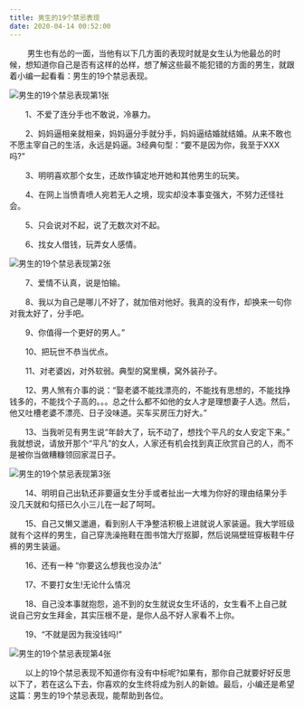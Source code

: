 ```yaml
---
title: 男生的19个禁忌表现
date: 2020-04-14 00:52:00
---
```




        男生也有怂的一面，当他有以下几方面的表现时就是女生认为他最怂的时候，想知道你自己是否有这样的怂样，想了解这些最不能犯错的方面的男生，就跟着小编一起看看：男生的19个禁忌表现。

![男生的19个禁忌表现第1张](/img/b5669d520977b989ef15d2f14034c20b.jpg)

　　1、不爱了连分手也不敢说，冷暴力。

　　2、妈妈逼相亲就相亲，妈妈逼分手就分手，妈妈逼结婚就结婚。从来不敢也不愿主宰自己的生活，永远是妈逼。3经典句型：“要不是因为你，我至于XXX吗?”

　　3、明明喜欢那个女生，还故作镇定地开她和其他男生的玩笑。

　　4、在网上当愤青喷人宛若无人之境，现实却没本事变强大，不努力还怪社会。

　　5、只会说对不起，说了无数次对不起。

　　6、找女人借钱，玩弄女人感情。

![男生的19个禁忌表现第2张](/img/f844a909aa9a2d7b86ea432092017d83.jpg)

　　7、爱情不认真，说是怕输。

　　8、我以为自己是哪儿不好了，就加倍对他好。我真的没有作，却换来一句你对我太好了，分手吧。

　　9、你值得一个更好的男人。”

　　10、把玩世不恭当优点。

　　11、对老婆凶，对外软弱。典型的窝里横，窝外装孙子。

　　12、男人煞有介事的说：“娶老婆不能找漂亮的，不能找有思想的，不能找挣钱多的，不能找个子高的。。。总之什么都不如他的女人才是理想妻子人选。然后，他又吐槽老婆不漂亮、日子没味道。买车买房压力好大。”

　　13、当我听见有男生说“年龄大了，玩不动了，想找个平凡的女人安定下来。” 我就想说，请放开那个“平凡”的女人，人家还有机会找到真正欣赏自己的人，而不是被你当做糟糠领回家混日子。

![男生的19个禁忌表现第3张](/img/aa5619d4bcf9c899c232adb1464d1e1d.jpg)

　　14、明明自己出轨还非要逼女生分手或者扯出一大堆为你好的理由结果分手没几天就和勾搭已久小三儿在一起了呵呵。

　　15、自己又懒又邋遢，看到别人干净整洁积极上进就说人家装逼。我大学班级就有个这样的男生，自己穿洗澡拖鞋在图书馆大厅抠脚，然后说隔壁班穿板鞋牛仔裤的男生装逼。

　　16、还有一种 “你要这么想我也没办法”

　　17、不要打女生!无论什么情况

　　18、自己没本事就抱怨，追不到的女生就说女生坏话的，女生看不上自己就说自己穷女生拜金，其实压根不是，是你人品不好人家看不上你。

　　19、“不就是因为我没钱吗!”

![男生的19个禁忌表现第4张](/img/86653a9ca684b8ddc42363f46421905d.jpg)

　　以上的19个禁忌表现不知道你有没有中标呢?如果有，那你自己就要好好反思以下了，若在这么下去，你喜欢的女生终将成为别人的新娘。最后，小编还是希望这篇：男生的19个禁忌表现，能帮助到各位。